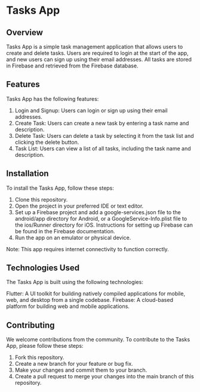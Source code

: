 # Tasks App

## Overview

Tasks App is a simple task management application that allows users to create and delete tasks. Users are required to login at the start of the app, and new users can sign up using their email addresses. All tasks are stored in Firebase and retrieved from the Firebase database.

## Features
Tasks App has the following features:

1. Login and Signup: Users can login or sign up using their email addresses.
2. Create Task: Users can create a new task by entering a task name and description.
3. Delete Task: Users can delete a task by selecting it from the task list and clicking the delete button.
4. Task List: Users can view a list of all tasks, including the task name and description.

## Installation
To install the Tasks App, follow these steps:

1. Clone this repository.
2. Open the project in your preferred IDE or text editor.
3. Set up a Firebase project and add a google-services.json file to the android/app directory for Android, or a GoogleService-Info.plist file to the ios/Runner directory for iOS. Instructions for setting up Firebase can be found in the Firebase documentation.
4. Run the app on an emulator or physical device.

Note: This app requires internet connectivity to function correctly.

## Technologies Used
The Tasks App is built using the following technologies:

Flutter: A UI toolkit for building natively compiled applications for mobile, web, and desktop from a single codebase.
Firebase: A cloud-based platform for building web and mobile applications.

## Contributing
We welcome contributions from the community. To contribute to the Tasks App, please follow these steps:

1. Fork this repository.
2. Create a new branch for your feature or bug fix.
3. Make your changes and commit them to your branch.
4. Create a pull request to merge your changes into the main branch of this repository.

